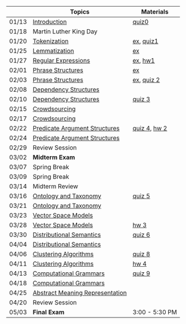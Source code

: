 || Topics | Materials |
|:---:|---|---|
|01/13| [Introduction](http://www.mathcs.emory.edu/~choi/courses/cs329/slides/introduction.pdf) | [quiz0](Getting-Started) |
|01/18| Martin Luther King Day |  |
|01/20| [Tokenization](http://www.mathcs.emory.edu/~choi/courses/cs329/slides/tokenization.pdf) | [ex](../tree/master/src/tokenization), [quiz1](Quizzes#quiz-1) |
|01/25| [Lemmatization](http://www.mathcs.emory.edu/~choi/courses/cs329/slides/lemmatization.pdf) | [ex](../tree/master/src/lemmatization) |
|01/27| [Regular Expressions](http://www.mathcs.emory.edu/~choi/courses/cs329/slides/regular_expressions.pdf) | [ex](../tree/master/src/regular_expressions), [hw1](Homework-1) |
|02/01| [Phrase Structures](http://www.mathcs.emory.edu/~choi/courses/cs329/slides/phrase_structures.pdf) | [ex](../tree/master/src/phrase_structures) |
|02/03| [Phrase Structures](http://www.mathcs.emory.edu/~choi/courses/cs329/slides/phrase_structures.pdf) | [ex](../tree/master/src/phrase_structures), [quiz 2](Quizzes#quiz-2) |
|02/08| [Dependency Structures](http://www.mathcs.emory.edu/~choi/courses/cs329/slides/dependency_structures.pdf) |  |
|02/10| [Dependency Structures](http://www.mathcs.emory.edu/~choi/courses/cs329/slides/dependency_structures.pdf) | [quiz 3](Quizzes#quiz-3) |
|02/15| [Crowdsourcing](http://www.mathcs.emory.edu/~choi/courses/cs329/slides/crowdsourcing.pdf) |  |
|02/17| [Crowdsourcing](http://www.mathcs.emory.edu/~choi/courses/cs329/slides/crowdsourcing.pdf) |  |
|02/22| [Predicate Argument Structures](http://www.mathcs.emory.edu/~choi/courses/cs329/slides/predicate_argument_structures.pdf) | [quiz 4](Quizzes#quiz-4), [hw 2](Homework-2) |
|02/24| [Predicate Argument Structures](http://www.mathcs.emory.edu/~choi/courses/cs329/slides/predicate_argument_structures.pdf) | |
|02/29| Review Session |  |
|03/02| **Midterm Exam** |  |
|03/07| Spring Break |  |
|03/09| Spring Break |  |
|03/14| Midterm Review |  |
|03/16| [Ontology and Taxonomy](http://www.mathcs.emory.edu/~choi/courses/cs329/slides/ontology_and_taxonomy.pdf) | [quiz 5](Quizzes#quiz-5) |
|03/21| [Ontology and Taxonomy](http://www.mathcs.emory.edu/~choi/courses/cs329/slides/ontology_and_taxonomy.pdf) |  |
|03/23| [Vector Space Models]() |  |
|03/28| [Vector Space Models]() | [hw 3](Homework-3) |
|03/30| [Distributional Semantics]() | [quiz 6](Quizzes#quiz-6) |
|04/04| [Distributional Semantics]() |  |
|04/06| [Clustering Algorithms]() | [quiz 8](Quizzes#quiz-8) |
|04/11| [Clustering Algorithms]() | [hw 4](Homework-4) |
|04/13| [Computational Grammars]() | [quiz 9](Quizzes#quiz-9) |
|04/18| [Computational Grammars]() |  |
|04/25| [Abstract Meaning Representation]() |  |
|04/20| Review Session |  |
|05/03| **Final Exam** | 3:00 - 5:30 PM |